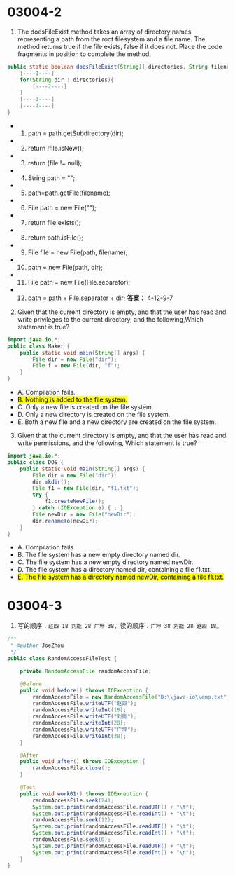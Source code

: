 # 03004-2
1. The doesFileExist method takes an array of directory names representing a path from the root filesystem and a file name. The method returns true if the file exists, false if it does not. Place the code fragments in position to complete the method.
```java
public static boolean doesFileExist(String[] directories, String filename){
    [----1----]
    for(String dir : directories){
        [----2----]
    }
    [----3----]
    [----4----]
}
```
- 01) path = path.getSubdirectory(dir);
- 02) return !file.isNew();
- 03) return (file != null);
- 04) String path = "";
- 05) path=path.getFile(filename);
- 06) File path = new File("");
- 07) return file.exists();
- 08) return path.isFile();
- 09) File file = new File(path, filename);
- 10) path = new File(path, dir);
- 11) File path = new File(File.separator);
- 12) path = path + File.separator + dir;
**答案：** 4-12-9-7

2. Given that the current directory is empty, and that the user has read and write privileges to the current directory, and the following,Which statement is true?
```java
import java.io.*;
public class Maker {
    public static void main(String[] args) {
        File dir = new File("dir");
        File f = new File(dir, "f");
    }
}
```
- A. Compilation fails.
- <mark>B. Nothing is added to the file system.</mark>
- C. Only a new file is created on the file system.
- D. Only a new directory is created on the file system.
- E. Both a new file and a new directory are created on the file system.

3. Given that the current directory is empty, and that the user has read and write permissions, and the following, Which statement is true?
```java
import java.io.*;
public class DOS {
    public static void main(String[] args) {
        File dir = new File("dir");
        dir.mkdir();
        File f1 = new File(dir, "f1.txt");
        try {
            f1.createNewFile();
        } catch (IOException e) { ; }
        File newDir = new File("newDir");
        dir.renameTo(newDir);
    }
}
```
- A. Compilation fails.
- B. The file system has a new empty directory named dir.
- C. The file system has a new empty directory named newDir.
- D. The file system has a directory named dir, containing a file f1.txt.
- <mark>E. The file system has a directory named newDir, containing a file f1.txt.</mark>

# 03004-3
1. 写的顺序：`赵四 18 刘能 28 广坤 38`，读的顺序：`广坤 38 刘能 28 赵四 18`。
```java
/**
 * @author JoeZhou
 */
public class RandomAccessFileTest {

    private RandomAccessFile randomAccessFile;

    @Before
    public void before() throws IOException {
        randomAccessFile = new RandomAccessFile("D:\\java-io\\emp.txt", "rw");
        randomAccessFile.writeUTF("赵四");
        randomAccessFile.writeInt(18);
        randomAccessFile.writeUTF("刘能");
        randomAccessFile.writeInt(28);
        randomAccessFile.writeUTF("广坤");
        randomAccessFile.writeInt(38);
    }

    @After
    public void after() throws IOException {
        randomAccessFile.close();
    }

    @Test
    public void work01() throws IOException {
        randomAccessFile.seek(24);
        System.out.print(randomAccessFile.readUTF() + "\t");
        System.out.print(randomAccessFile.readInt() + "\t");
        randomAccessFile.seek(12);
        System.out.print(randomAccessFile.readUTF() + "\t");
        System.out.print(randomAccessFile.readInt() + "\t");
        randomAccessFile.seek(0);
        System.out.print(randomAccessFile.readUTF() + "\t");
        System.out.print(randomAccessFile.readInt() + "\n");
    }
}
```
